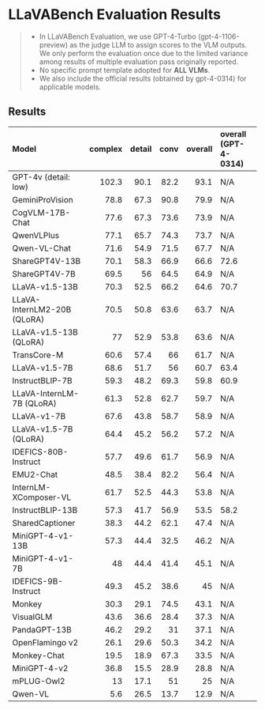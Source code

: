# LLaVABench Evaluation Results

> - In LLaVABench Evaluation, we use GPT-4-Turbo (gpt-4-1106-preview) as the judge LLM to assign scores to the VLM outputs. We only perform the evaluation once due to the limited variance among results of multiple evaluation pass originally reported. 
> - No specific prompt template adopted for **ALL VLMs**.
> - We also include the official results (obtained by gpt-4-0314) for applicable models. 


## Results

| Model                       |   complex |   detail |   conv |   overall | overall (GPT-4-0314)   |
|:----------------------------|----------:|---------:|-------:|----------:|:-----------------------|
| GPT-4v (detail: low)        |     102.3 |     90.1 |   82.2 |      93.1 | N/A                    |
| GeminiProVision             |      78.8 |     67.3 |   90.8 |      79.9 | N/A                    |
| CogVLM-17B-Chat             |      77.6 |     67.3 |   73.6 |      73.9 | N/A                    |
| QwenVLPlus                  |      77.1 |     65.7 |   74.3 |      73.7 | N/A                    |
| Qwen-VL-Chat                |      71.6 |     54.9 |   71.5 |      67.7 | N/A                    |
| ShareGPT4V-13B              |      70.1 |     58.3 |   66.9 |      66.6 | 72.6                   |
| ShareGPT4V-7B               |      69.5 |     56   |   64.5 |      64.9 | N/A                    |
| LLaVA-v1.5-13B              |      70.3 |     52.5 |   66.2 |      64.6 | 70.7                   |
| LLaVA-InternLM2-20B (QLoRA) |      70.5 |     50.8 |   63.6 |      63.7 | N/A                    |
| LLaVA-v1.5-13B (QLoRA)      |      77   |     52.9 |   53.8 |      63.6 | N/A                    |
| TransCore-M                 |      60.6 |     57.4 |   66   |      61.7 | N/A                    |
| LLaVA-v1.5-7B               |      68.6 |     51.7 |   56   |      60.7 | 63.4                   |
| InstructBLIP-7B             |      59.3 |     48.2 |   69.3 |      59.8 | 60.9                   |
| LLaVA-InternLM-7B (QLoRA)   |      61.3 |     52.8 |   62.7 |      59.7 | N/A                    |
| LLaVA-v1-7B                 |      67.6 |     43.8 |   58.7 |      58.9 | N/A                    |
| LLaVA-v1.5-7B (QLoRA)       |      64.4 |     45.2 |   56.2 |      57.2 | N/A                    |
| IDEFICS-80B-Instruct        |      57.7 |     49.6 |   61.7 |      56.9 | N/A                    |
| EMU2-Chat                   |      48.5 |     38.4 |   82.2 |      56.4 | N/A                    |
| InternLM-XComposer-VL       |      61.7 |     52.5 |   44.3 |      53.8 | N/A                    |
| InstructBLIP-13B            |      57.3 |     41.7 |   56.9 |      53.5 | 58.2                   |
| SharedCaptioner             |      38.3 |     44.2 |   62.1 |      47.4 | N/A                    |
| MiniGPT-4-v1-13B            |      57.3 |     44.4 |   32.5 |      46.2 | N/A                    |
| MiniGPT-4-v1-7B             |      48   |     44.4 |   41.4 |      45.1 | N/A                    |
| IDEFICS-9B-Instruct         |      49.3 |     45.2 |   38.6 |      45   | N/A                    |
| Monkey                      |      30.3 |     29.1 |   74.5 |      43.1 | N/A                    |
| VisualGLM                   |      43.6 |     36.6 |   28.4 |      37.3 | N/A                    |
| PandaGPT-13B                |      46.2 |     29.2 |   31   |      37.1 | N/A                    |
| OpenFlamingo v2             |      26.1 |     29.6 |   50.3 |      34.2 | N/A                    |
| Monkey-Chat                 |      19.5 |     18.9 |   67.3 |      33.5 | N/A                    |
| MiniGPT-4-v2                |      36.8 |     15.5 |   28.9 |      28.8 | N/A                    |
| mPLUG-Owl2                  |      13   |     17.1 |   51   |      25   | N/A                    |
| Qwen-VL                     |       5.6 |     26.5 |   13.7 |      12.9 | N/A                    |